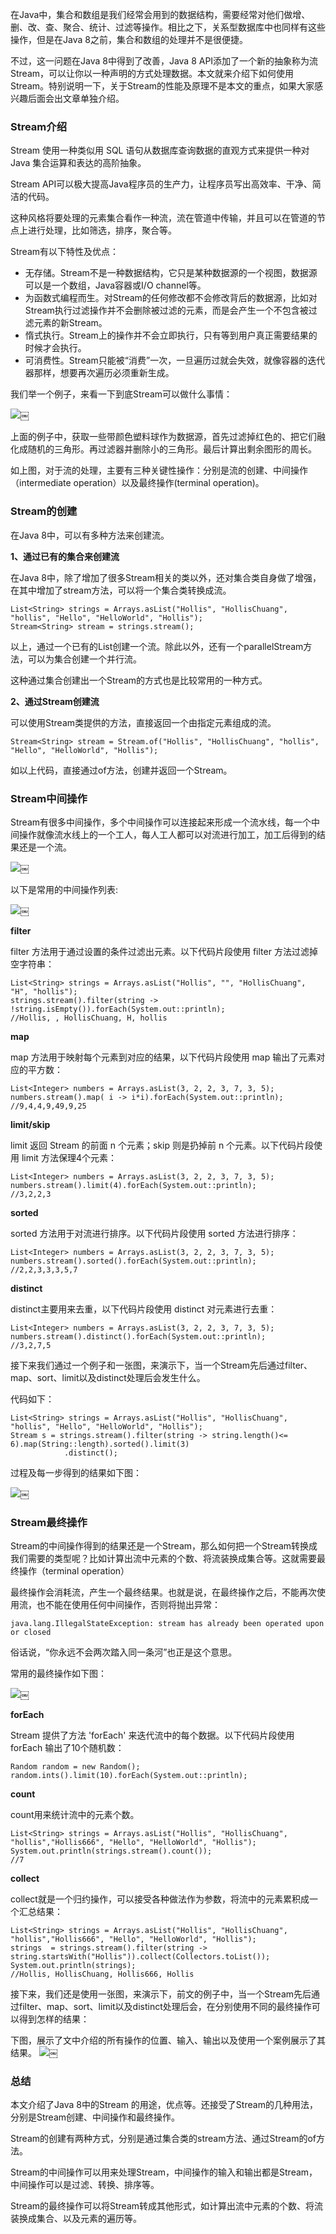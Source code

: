 在Java中，集合和数组是我们经常会用到的数据结构，需要经常对他们做增、删、改、查、聚合、统计、过滤等操作。相比之下，关系型数据库中也同样有这些操作，但是在Java 8之前，集合和数组的处理并不是很便捷。

不过，这一问题在Java 8中得到了改善，Java 8 API添加了一个新的抽象称为流Stream，可以让你以一种声明的方式处理数据。本文就来介绍下如何使用Stream。特别说明一下，关于Stream的性能及原理不是本文的重点，如果大家感兴趣后面会出文章单独介绍。

### Stream介绍

Stream 使用一种类似用 SQL 语句从数据库查询数据的直观方式来提供一种对 Java 集合运算和表达的高阶抽象。

Stream API可以极大提高Java程序员的生产力，让程序员写出高效率、干净、简洁的代码。

这种风格将要处理的元素集合看作一种流，流在管道中传输，并且可以在管道的节点上进行处理，比如筛选，排序，聚合等。

Stream有以下特性及优点：

*   无存储。Stream不是一种数据结构，它只是某种数据源的一个视图，数据源可以是一个数组，Java容器或I/O channel等。
*   为函数式编程而生。对Stream的任何修改都不会修改背后的数据源，比如对Stream执行过滤操作并不会删除被过滤的元素，而是会产生一个不包含被过滤元素的新Stream。
*   惰式执行。Stream上的操作并不会立即执行，只有等到用户真正需要结果的时候才会执行。
*   可消费性。Stream只能被“消费”一次，一旦遍历过就会失效，就像容器的迭代器那样，想要再次遍历必须重新生成。

我们举一个例子，来看一下到底Stream可以做什么事情：

![][1]￼

上面的例子中，获取一些带颜色塑料球作为数据源，首先过滤掉红色的、把它们融化成随机的三角形。再过滤器并删除小的三角形。最后计算出剩余图形的周长。

如上图，对于流的处理，主要有三种关键性操作：分别是流的创建、中间操作（intermediate operation）以及最终操作(terminal operation)。

### Stream的创建

在Java 8中，可以有多种方法来创建流。

**1、通过已有的集合来创建流**

在Java 8中，除了增加了很多Stream相关的类以外，还对集合类自身做了增强，在其中增加了stream方法，可以将一个集合类转换成流。

    List<String> strings = Arrays.asList("Hollis", "HollisChuang", "hollis", "Hello", "HelloWorld", "Hollis");
    Stream<String> stream = strings.stream();
    

以上，通过一个已有的List创建一个流。除此以外，还有一个parallelStream方法，可以为集合创建一个并行流。

这种通过集合创建出一个Stream的方式也是比较常用的一种方式。

**2、通过Stream创建流**

可以使用Stream类提供的方法，直接返回一个由指定元素组成的流。

    Stream<String> stream = Stream.of("Hollis", "HollisChuang", "hollis", "Hello", "HelloWorld", "Hollis");
    

如以上代码，直接通过of方法，创建并返回一个Stream。

### Stream中间操作

Stream有很多中间操作，多个中间操作可以连接起来形成一个流水线，每一个中间操作就像流水线上的一个工人，每人工人都可以对流进行加工，加工后得到的结果还是一个流。

![][2]￼

以下是常用的中间操作列表:

![][3]￼

**filter**

filter 方法用于通过设置的条件过滤出元素。以下代码片段使用 filter 方法过滤掉空字符串：

    List<String> strings = Arrays.asList("Hollis", "", "HollisChuang", "H", "hollis");
    strings.stream().filter(string -> !string.isEmpty()).forEach(System.out::println);
    //Hollis, , HollisChuang, H, hollis
    

**map**

map 方法用于映射每个元素到对应的结果，以下代码片段使用 map 输出了元素对应的平方数：

    List<Integer> numbers = Arrays.asList(3, 2, 2, 3, 7, 3, 5);
    numbers.stream().map( i -> i*i).forEach(System.out::println);
    //9,4,4,9,49,9,25
    

**limit/skip**

limit 返回 Stream 的前面 n 个元素；skip 则是扔掉前 n 个元素。以下代码片段使用 limit 方法保理4个元素：

    List<Integer> numbers = Arrays.asList(3, 2, 2, 3, 7, 3, 5);
    numbers.stream().limit(4).forEach(System.out::println);
    //3,2,2,3
    

**sorted**

sorted 方法用于对流进行排序。以下代码片段使用 sorted 方法进行排序：

    List<Integer> numbers = Arrays.asList(3, 2, 2, 3, 7, 3, 5);
    numbers.stream().sorted().forEach(System.out::println);
    //2,2,3,3,3,5,7
    

**distinct**

distinct主要用来去重，以下代码片段使用 distinct 对元素进行去重：

    List<Integer> numbers = Arrays.asList(3, 2, 2, 3, 7, 3, 5);
    numbers.stream().distinct().forEach(System.out::println);
    //3,2,7,5
    

接下来我们通过一个例子和一张图，来演示下，当一个Stream先后通过filter、map、sort、limit以及distinct处理后会发生什么。

代码如下：

    List<String> strings = Arrays.asList("Hollis", "HollisChuang", "hollis", "Hello", "HelloWorld", "Hollis");
    Stream s = strings.stream().filter(string -> string.length()<= 6).map(String::length).sorted().limit(3)
                .distinct();
    

过程及每一步得到的结果如下图：

![][4]￼

### Stream最终操作

Stream的中间操作得到的结果还是一个Stream，那么如何把一个Stream转换成我们需要的类型呢？比如计算出流中元素的个数、将流装换成集合等。这就需要最终操作（terminal operation）

最终操作会消耗流，产生一个最终结果。也就是说，在最终操作之后，不能再次使用流，也不能在使用任何中间操作，否则将抛出异常：

    java.lang.IllegalStateException: stream has already been operated upon or closed
    

俗话说，“你永远不会两次踏入同一条河”也正是这个意思。

常用的最终操作如下图：

![][5]￼

**forEach**

Stream 提供了方法 'forEach' 来迭代流中的每个数据。以下代码片段使用 forEach 输出了10个随机数：

    Random random = new Random();
    random.ints().limit(10).forEach(System.out::println);
    

**count**

count用来统计流中的元素个数。

    List<String> strings = Arrays.asList("Hollis", "HollisChuang", "hollis","Hollis666", "Hello", "HelloWorld", "Hollis");
    System.out.println(strings.stream().count());
    //7
    

**collect**

collect就是一个归约操作，可以接受各种做法作为参数，将流中的元素累积成一个汇总结果：

    List<String> strings = Arrays.asList("Hollis", "HollisChuang", "hollis","Hollis666", "Hello", "HelloWorld", "Hollis");
    strings  = strings.stream().filter(string -> string.startsWith("Hollis")).collect(Collectors.toList());
    System.out.println(strings);
    //Hollis, HollisChuang, Hollis666, Hollis
    

接下来，我们还是使用一张图，来演示下，前文的例子中，当一个Stream先后通过filter、map、sort、limit以及distinct处理后会，在分别使用不同的最终操作可以得到怎样的结果：

下图，展示了文中介绍的所有操作的位置、输入、输出以及使用一个案例展示了其结果。 ![][6]￼

### 总结

本文介绍了Java 8中的Stream 的用途，优点等。还接受了Stream的几种用法，分别是Stream创建、中间操作和最终操作。

Stream的创建有两种方式，分别是通过集合类的stream方法、通过Stream的of方法。

Stream的中间操作可以用来处理Stream，中间操作的输入和输出都是Stream，中间操作可以是过滤、转换、排序等。

Stream的最终操作可以将Stream转成其他形式，如计算出流中元素的个数、将流装换成集合、以及元素的遍历等。

 [1]: https://www.hollischuang.com/wp-content/uploads/2019/03/15521192454583.jpg
 [2]: https://www.hollischuang.com/wp-content/uploads/2019/03/15521194075219.jpg
 [3]: https://www.hollischuang.com/wp-content/uploads/2019/03/15521194556484.jpg
 [4]: https://www.hollischuang.com/wp-content/uploads/2019/03/15521242025506.jpg
 [5]: https://www.hollischuang.com/wp-content/uploads/2019/03/15521194606851.jpg
 [6]: https://www.hollischuang.com/wp-content/uploads/2019/03/15521245463720.jpg